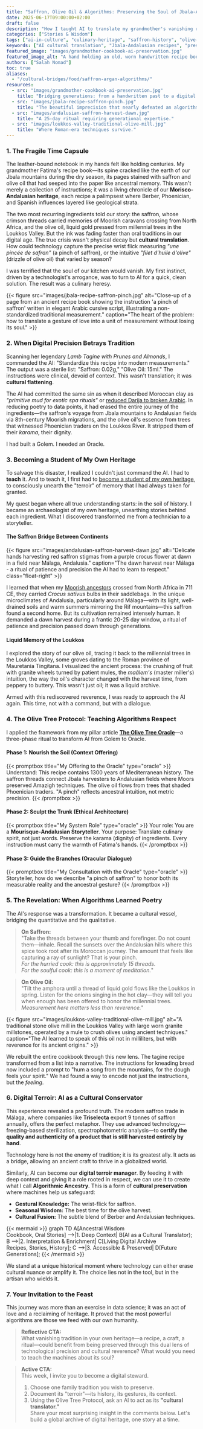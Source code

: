 ```yaml
---
title: "Saffron, Olive Oil & Algorithms: Preserving the Soul of Jbala-Andalusian Cuisine with AI"
date: 2025-06-17T09:00:00+02:00
draft: false
description: "How I taught AI to translate my grandmother's vanishing recipes, bridging ancestral wisdom from Jbala mountains to Andalusian saffron fields through digital stewardship."
categories: ["Stories & Wisdom"]
tags: ["ai-in-culture", "culinary-heritage", "saffron-history", "olive-oil-traditions", "digital-preservation", "rooted-nomadism"]
keywords: ["AI cultural translation", "Jbala-Andalusian recipes", "preserve family cookbook", "saffron cultivation Málaga", "Loukkos Valley olive oil", "Salah Nomad story"]
featured_image: "images/grandmother-cookbook-ai-preservation.jpg"
featured_image_alt: "A hand holding an old, worn handwritten recipe book placed next to a modern laptop displaying an artificial intelligence interface, symbolizing family heritage preservation through technology."
authors: ["Salah Nomad"]
toc: true
aliases:
  - "/cultural-bridges/food/saffron-argan-algorithms/"
resources:
  - src: "images/grandmother-cookbook-ai-preservation.jpg"
    title: "Bridging generations: from a handwritten past to a digital future."
  - src: "images/jbala-recipe-saffron-pinch.jpg"
    title: "The beautiful imprecision that nearly defeated an algorithm."
  - src: "images/andalusian-saffron-harvest-dawn.jpg"
    title: "A 25-day ritual requiring generational expertise."
  - src: "images/loukkos-valley-traditional-olive-mill.jpg"
    title: "Where Roman-era techniques survive."
---
```


### 1. The Fragile Time Capsule

The leather-bound notebook in my hands felt like holding centuries. My grandmother Fatima's recipe book—its spine cracked like the earth of our Jbala mountains during the dry season, its pages stained with saffron and olive oil that had seeped into the paper like ancestral memory. This wasn't merely a collection of instructions; it was a living chronicle of our **Morisco-Andalusian heritage**, each recipe a palimpsest where Berber, Phoenician, and Spanish influences layered like geological strata.

The two most recurring ingredients told our story: the saffron, whose crimson threads carried memories of Moorish caravans crossing from North Africa, and the olive oil, liquid gold pressed from millennial trees in the Loukkos Valley. But the ink was fading faster than oral traditions in our digital age. The true crisis wasn't physical decay but **cultural translation**. How could technology capture the precise wrist flick measuring *"une pincée de safran"* (a pinch of saffron), or the intuitive *"filet d'huile d'olive"* (drizzle of olive oil) that varied by season?

I was terrified that the soul of our kitchen would vanish. My first instinct, driven by a technologist's arrogance, was to turn to AI for a quick, clean solution. The result was a culinary heresy.

{{< figure src="images/jbala-recipe-saffron-pinch.jpg" alt="Close-up of a page from an ancient recipe book showing the instruction 'a pinch of saffron' written in elegant Arabic cursive script, illustrating a non-standardized traditional measurement." caption="The heart of the problem: how to translate a gesture of love into a unit of measurement without losing its soul." >}}

### 2. When Digital Precision Betrays Tradition

Scanning her legendary *Lamb Tagine with Prunes and Almonds*, I commanded the AI: "Standardize this recipe into modern measurements." The output was a sterile list: "Saffron: 0.02g," "Olive Oil: 15ml." The instructions were clinical, devoid of context. This wasn't translation; it was **cultural flattening**.

The AI had committed the same sin as when it described Moroccan clay as *"primitive mud for exotic spa rituals"* or [reduced Darija to broken Arabic](/ai-future/chatgpt-darija-journey/). In reducing poetry to data points, it had erased the entire journey of the ingredients—the saffron's voyage from Jbala mountains to Andalusian fields via 8th-century Moorish migrations, and the olive oil's essence from trees that witnessed Phoenician traders on the Loukkos River. It stripped them of their *karama*, their dignity.

I had built a Golem. I needed an Oracle.

### 3. Becoming a Student of My Own Heritage

To salvage this disaster, I realized I couldn't just command the AI. I had to **teach** it. And to teach it, I first had to [become a student of my own heritage](/place-belonging/art-of-seeing/), to consciously unearth the "terroir" of memory that I had always taken for granted.

My quest began where all true understanding starts: in the soil of history. I became an archaeologist of my own heritage, unearthing stories behind each ingredient. What I discovered transformed me from a technician to a storyteller.

#### The Saffron Bridge Between Continents
{{< figure src="images/andalusian-saffron-harvest-dawn.jpg" alt="Delicate hands harvesting red saffron stigmas from a purple crocus flower at dawn in a field near Málaga, Andalusia." caption="The dawn harvest near Málaga - a ritual of patience and precision the AI had to learn to respect." class="float-right" >}}

I learned that when my [Moorish ancestors](/stories-wisdom/morisco-compass/) crossed from North Africa in 711 CE, they carried *Crocus sativus* bulbs in their saddlebags. In the unique microclimates of Andalusia, particularly around Málaga—with its light, well-drained soils and warm summers mirroring the Rif mountains—this saffron found a second home. But its cultivation remained intensely human. It demanded a dawn harvest during a frantic 20-25 day window, a ritual of patience and precision passed down through generations.

#### Liquid Memory of the Loukkos
I explored the story of our olive oil, tracing it back to the millennial trees in the Loukkos Valley, some groves dating to the Roman province of Mauretania Tingitana. I visualized the ancient process: the crushing of fruit with granite wheels turned by patient mules, the *maâlem's* (master miller's) intuition, the way the oil's character changed with the harvest time, from peppery to buttery. This wasn't just oil; it was a liquid archive.

Armed with this rediscovered reverence, I was ready to approach the AI again. This time, not with a command, but with a dialogue.

### 4. The Olive Tree Protocol: Teaching Algorithms Respect

I applied the framework from my pillar article **[The Olive Tree Oracle](/ai-future/olive-tree-oracle/)**—a three-phase ritual to transform AI from Golem to Oracle.

#### Phase 1: Nourish the Soil (Context Offering)
{{< promptbox title="My Offering to the Oracle" type="oracle" >}}
Understand: This recipe contains 1300 years of Mediterranean history. The saffron threads connect Jbala harvesters to Andalusian fields where Moors preserved Amazigh techniques. The olive oil flows from trees that shaded Phoenician traders. "A pinch" reflects ancestral intuition, not metric precision.
{{< /promptbox >}}

#### Phase 2: Sculpt the Trunk (Ethical Architecture)
{{< promptbox title="My System Role" type="oracle" >}}
Your role: You are a **Mourisque-Andalusian Storyteller**. Your purpose: Translate culinary spirit, not just words. Preserve the karama (dignity) of ingredients. Every instruction must carry the warmth of Fatima's hands.
{{< /promptbox >}}

#### Phase 3: Guide the Branches (Oracular Dialogue)
{{< promptbox title="My Consultation with the Oracle" type="oracle" >}}
Storyteller, how do we describe "a pinch of saffron" to honor both its measurable reality and the ancestral gesture?
{{< /promptbox >}}

### 5. The Revelation: When Algorithms Learned Poetry

The AI's response was a transformation. It became a cultural vessel, bridging the quantitative and the qualitative.

> **On Saffron:**  
> "Take the threads between your thumb and forefinger. Do not count them—inhale. Recall the sunsets over the Andalusian hills where this spice took root after its Moroccan journey. The amount that feels like capturing a ray of sunlight? That is your pinch.  
> *For the hurried cook: this is approximately 15 threads.*  
> *For the soulful cook: this is a moment of meditation.*"

> **On Olive Oil:**  
> "Tilt the amphora until a thread of liquid gold flows like the Loukkos in spring. Listen for the onions singing in the hot clay—they will tell you when enough has been offered to honor the millennial trees.  
> *Measurement here matters less than reverence.*"

{{< figure src="images/loukkos-valley-traditional-olive-mill.jpg" alt="A traditional stone olive mill in the Loukkos Valley with large worn granite millstones, operated by a mule to crush olives using ancient techniques." caption="The AI learned to speak of this oil not in milliliters, but with reverence for its ancient origins." >}}

We rebuilt the entire cookbook through this new lens. The tagine recipe transformed from a list into a narrative. The instructions for kneading bread now included a prompt to "hum a song from the mountains, for the dough feels your spirit." We had found a way to encode not just the instructions, but the *feeling*.

### 6. Digital Terroir: AI as a Cultural Conservator

This experience revealed a profound truth. The modern saffron trade in Málaga, where companies like **Triselecta** export 9 tonnes of saffron annually, offers the perfect metaphor. They use advanced technology—freezing-based sterilization, spectrophotometric analysis—to **certify the quality and authenticity of a product that is still harvested entirely by hand**.

Technology here is not the enemy of tradition; it is its greatest ally. It acts as a bridge, allowing an ancient craft to thrive in a globalized world.

Similarly, AI can become our **digital terroir manager**. By feeding it with deep context and giving it a role rooted in respect, we can use it to create what I call **Algorithmic Ancestry**. This is a form of **cultural preservation** where machines help us safeguard:
- **Gestural Knowledge:** The wrist-flick for saffron.
- **Seasonal Wisdom:** The best time for the olive harvest.
- **Cultural Fusion:** The subtle blend of Berber and Andalusian techniques.

{{< mermaid >}}
graph TD
    A[Ancestral Wisdom<br>Cookbook, Oral Stories] -->|1. Deep Context| B(AI as a Cultural Translator);
    B -->|2. Interpretation & Enrichment| C[Living Digital Archive<br>Recipes, Stories, History];
    C -->|3. Accessible & Preserved| D[Future Generations];
{{< /mermaid >}}

We stand at a unique historical moment where technology can either erase cultural nuance or amplify it. The choice lies not in the tool, but in the artisan who wields it.

### 7. Your Invitation to the Feast

This journey was more than an exercise in data science; it was an act of love and a reclaiming of heritage. It proved that the most powerful algorithms are those we feed with our own humanity.

> **Reflective CTA:**  
> What vanishing tradition in your own heritage—a recipe, a craft, a ritual—could benefit from being preserved through this dual lens of technological precision and cultural reverence? What would you need to teach the machines about its soul?

> **Active CTA:**  
> This week, I invite you to become a digital steward.  
> 1. Choose one family tradition you wish to preserve.  
> 2. Document its "terroir"—its history, its gestures, its context.  
> 3. Using the Olive Tree Protocol, ask an AI to act as its **"cultural translator."**  
> Share your most surprising insight in the comments below. Let's build a global archive of digital heritage, one story at a time.